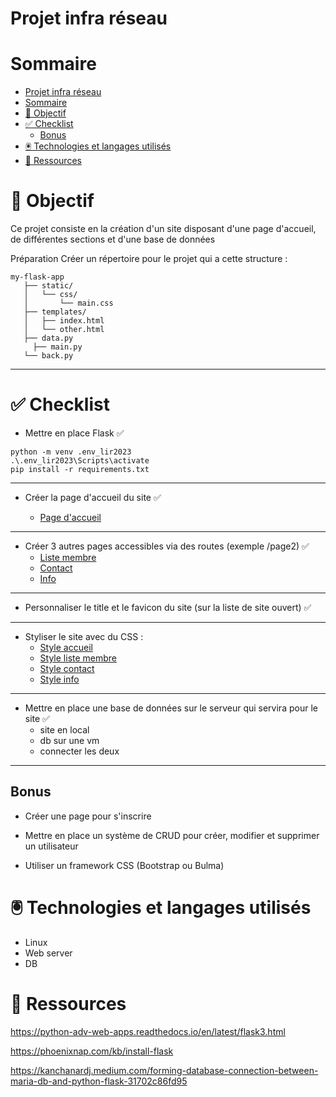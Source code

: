# Projet infra réseau 

# Sommaire 

- [Projet infra réseau](#projet-infra-réseau)
- [Sommaire](#sommaire)
- [🎯 Objectif](#-objectif)
- [✅ Checklist](#-checklist)
  - [Bonus](#bonus)
- [🖲️ Technologies et langages utilisés](#️-technologies-et-langages-utilisés)
- [📖 Ressources](#-ressources)


# 🎯 Objectif
Ce projet consiste en la création d'un site disposant d'une page d'accueil, de différentes sections et d'une base de données

Préparation
Créer un répertoire pour le projet qui a cette structure :

```
my-flask-app
   ├── static/
   │   └── css/
   │       └── main.css
   ├── templates/
   │   ├── index.html
   │   └── other.html
   ├── data.py
     ├── main.py
   └── back.py
```

---

# ✅ Checklist

- Mettre en place Flask ✅

```
python -m venv .env_lir2023
.\.env_lir2023\Scripts\activate 
pip install -r requirements.txt
```
---

- Créer la page d'accueil du site ✅

  - [Page d'accueil](/templates/index.html)
---

- Créer 3 autres pages accessibles via des routes (exemple /page2) ✅
  - [Liste membre](/templates/Membres.html)
  - [Contact](/templates/Contact.html)
  - [Info](/templates/Info.html)

---

- Personnaliser le title et le favicon du site (sur la liste de site ouvert) ✅

---

- Styliser le site avec du CSS : 
  - [Style accueil](static/Index.css)
  - [Style liste membre](static/Membres.css)
  - [Style contact](static/Contact.css)
  - [Style info](static/Info.css)
---

- Mettre en place une base de données sur le serveur qui servira pour le site ✅
  - site en local 
  - db sur une vm
  - connecter les deux
---

## Bonus

- Créer une page pour s'inscrire

- Mettre en place un système de CRUD pour créer, modifier et supprimer un utilisateur

- Utiliser un framework CSS (Bootstrap ou Bulma)

# 🖲️ Technologies et langages utilisés
- Linux
- Web server
- DB

# 📖 Ressources
https://python-adv-web-apps.readthedocs.io/en/latest/flask3.html

https://phoenixnap.com/kb/install-flask

https://kanchanardj.medium.com/forming-database-connection-between-maria-db-and-python-flask-31702c86fd95


